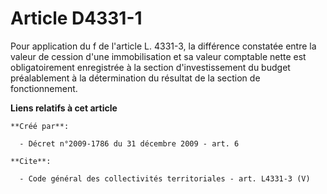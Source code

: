# Article D4331-1

Pour application du f de l'article L. 4331-3, la différence constatée entre la valeur de cession d'une immobilisation et sa
valeur comptable nette est obligatoirement enregistrée à la section d'investissement du budget préalablement à la
détermination du résultat de la section de fonctionnement.

**Liens relatifs à cet article**

	**Créé par**:

	  - Décret n°2009-1786 du 31 décembre 2009 - art. 6

	**Cite**:

	  - Code général des collectivités territoriales - art. L4331-3 (V)
